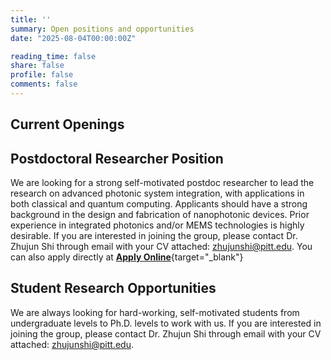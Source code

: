 ```yaml
---
title: ''
summary: Open positions and opportunities
date: "2025-08-04T00:00:00Z"

reading_time: false
share: false
profile: false
comments: false
---
```



## Current Openings

## Postdoctoral Researcher Position

We are looking for a strong self-motivated postdoc researcher to lead the research on advanced photonic system integration, with applications in both classical and quantum computing. Applicants should have a strong background in the design and fabrication of nanophotonic devices. Prior experience in integrated photonics and/or MEMS technologies is highly desirable. If you are interested in joining the group, please contact Dr. Zhujun Shi through email with your CV attached: zhujunshi@pitt.edu. You can also apply directly at [**Apply Online**]([https://example.com/apply](https://cfopitt.taleo.net/careersection/pitt_faculty_external_pd/jobdetail.ftl?job=25003698)){target="_blank"}



## Student Research Opportunities

We are always looking for hard-working, self-motivated students from undergraduate levels to Ph.D. levels to work with us. If you are interested in joining the group, please contact Dr. Zhujun Shi through email with your CV attached: zhujunshi@pitt.edu.


